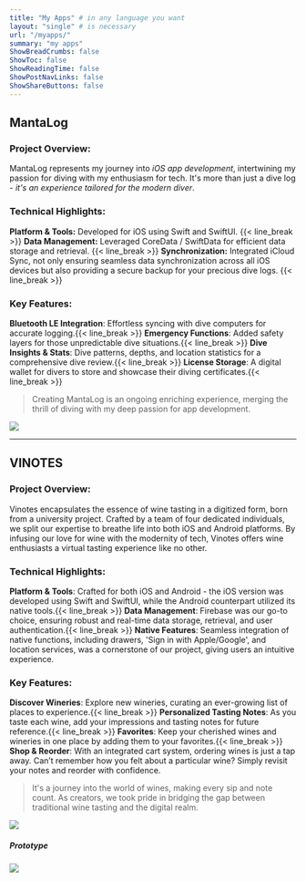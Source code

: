 ```yaml
---
title: "My Apps" # in any language you want
layout: "single" # is necessary
url: "/myapps/"
summary: "my apps"
ShowBreadCrumbs: false
ShowToc: false
ShowReadingTime: false
ShowPostNavLinks: false
ShowShareButtons: false
---
```


## MantaLog

### Project Overview:
MantaLog represents my journey into _iOS app development_, intertwining my passion for diving with my enthusiasm for tech. It's more than just a dive log - *it's an experience tailored for the modern diver*.

### Technical Highlights:
**Platform & Tools:** Developed for iOS using Swift and SwiftUI. {{< line_break >}}
**Data Management:** Leveraged CoreData / SwiftData for efficient data storage and retrieval. {{< line_break >}}
**Synchronization:** Integrated iCloud Sync, not only ensuring seamless data synchronization across all iOS devices but also providing a secure backup for your precious dive logs. {{< line_break >}}

### Key Features:
**Bluetooth LE Integration**: Effortless syncing with dive computers for accurate logging.{{< line_break >}}
**Emergency Functions**: Added safety layers for those unpredictable dive situations.{{< line_break >}}
**Dive Insights & Stats**: Dive patterns, depths, and location statistics for a comprehensive dive review.{{< line_break >}}
**License Storage**: A digital wallet for divers to store and showcase their diving certificates.{{< line_break >}}

> Creating MantaLog is an ongoing enriching experience, merging the thrill of diving with my deep passion for app development.

![](/MantaLog.png)

---

## VINOTES

### Project Overview:
Vinotes encapsulates the essence of wine tasting in a digitized form, born from a university project. Crafted by a team of four dedicated individuals, we split our expertise to breathe life into both iOS and Android platforms. By infusing our love for wine with the modernity of tech, Vinotes offers wine enthusiasts a virtual tasting experience like no other.

### Technical Highlights:
**Platform & Tools**: Crafted for both iOS and Android - the iOS version was developed using Swift and SwiftUI, while the Android counterpart utilized its native tools.{{< line_break >}}
**Data Management**: Firebase was our go-to choice, ensuring robust and real-time data storage, retrieval, and user authentication.{{< line_break >}}
**Native Features**: Seamless integration of native functions, including drawers, 'Sign in with Apple/Google', and location services, was a cornerstone of our project, giving users an intuitive experience.


### Key Features:
**Discover Wineries**: Explore new wineries, curating an ever-growing list of places to experience.{{< line_break >}}
**Personalized Tasting Notes**: As you taste each wine, add your impressions and tasting notes for future reference.{{< line_break >}}
**Favorites**: Keep your cherished wines and wineries in one place by adding them to your favorites.{{< line_break >}}
**Shop & Reorder**: With an integrated cart system, ordering wines is just a tap away. Can’t remember how you felt about a particular wine? Simply revisit your notes and reorder with confidence.

> It's a journey into the world of wines, making every sip and note count. As creators, we took pride in bridging the gap between traditional wine tasting and the digital realm.

![](/VINOTES.png)

##### Prototype
![](/VINOTES_Prototype.png)